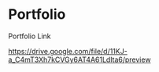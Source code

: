# Portfolio
Portfolio Link

https://drive.google.com/file/d/11KJ-a_C4mT3Xh7kCVGy6AT4A61Ldlta6/preview
